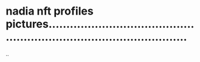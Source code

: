 # nadia nft profiles pictures............................................................................................
..
